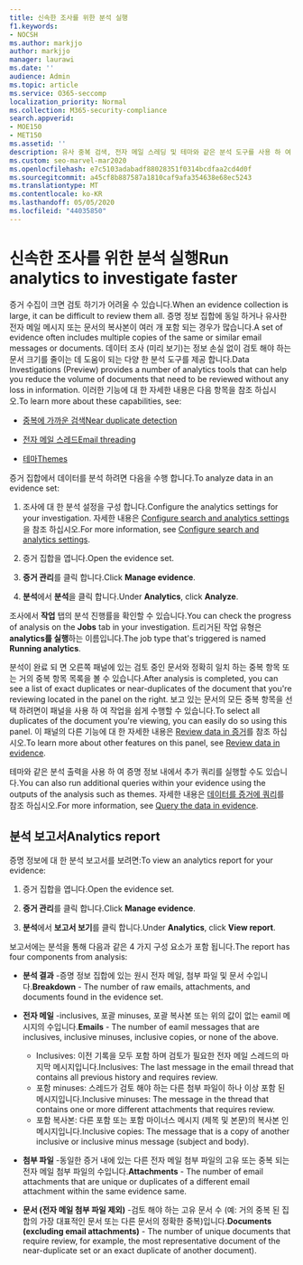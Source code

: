 ```yaml
---
title: 신속한 조사를 위한 분석 실행
f1.keywords:
- NOCSH
ms.author: markjjo
author: markjjo
manager: laurawi
ms.date: ''
audience: Admin
ms.topic: article
ms.service: O365-seccomp
localization_priority: Normal
ms.collection: M365-security-compliance
search.appverid:
- MOE150
- MET150
ms.assetid: ''
description: 유사 중복 검색, 전자 메일 스레딩 및 테마와 같은 분석 도구를 사용 하 여 조사 속도를 향상 하는 방법을 알아봅니다.
ms.custom: seo-marvel-mar2020
ms.openlocfilehash: e7c5103adabadf88028351f0314bcdfaa2cd4d0f
ms.sourcegitcommit: a45cf8b887587a1810caf9afa354638e68ec5243
ms.translationtype: MT
ms.contentlocale: ko-KR
ms.lasthandoff: 05/05/2020
ms.locfileid: "44035850"
---
```

# <a name="run-analytics-to-investigate-faster"></a><span data-ttu-id="aa0fd-103">신속한 조사를 위한 분석 실행</span><span class="sxs-lookup"><span data-stu-id="aa0fd-103">Run analytics to investigate faster</span></span>

<span data-ttu-id="aa0fd-104">증거 수집이 크면 검토 하기가 어려울 수 있습니다.</span><span class="sxs-lookup"><span data-stu-id="aa0fd-104">When an evidence collection is large, it can be difficult to review them all.</span></span> <span data-ttu-id="aa0fd-105">증명 정보 집합에 동일 하거나 유사한 전자 메일 메시지 또는 문서의 복사본이 여러 개 포함 되는 경우가 많습니다.</span><span class="sxs-lookup"><span data-stu-id="aa0fd-105">A set of evidence often includes multiple copies of the same or similar email messages or documents.</span></span> <span data-ttu-id="aa0fd-106">데이터 조사 (미리 보기)는 정보 손실 없이 검토 해야 하는 문서 크기를 줄이는 데 도움이 되는 다양 한 분석 도구를 제공 합니다.</span><span class="sxs-lookup"><span data-stu-id="aa0fd-106">Data Investigations (Preview) provides a number of analytics tools that can help you reduce the volume of documents that need to be reviewed without any loss in information.</span></span> <span data-ttu-id="aa0fd-107">이러한 기능에 대 한 자세한 내용은 다음 항목을 참조 하십시오.</span><span class="sxs-lookup"><span data-stu-id="aa0fd-107">To learn more about these capabilities, see:</span></span>

- [<span data-ttu-id="aa0fd-108">중복에 가까운 검색</span><span class="sxs-lookup"><span data-stu-id="aa0fd-108">Near duplicate detection</span></span>](near-duplicates.md)

- [<span data-ttu-id="aa0fd-109">전자 메일 스레드</span><span class="sxs-lookup"><span data-stu-id="aa0fd-109">Email threading</span></span>](email-threading.md)

- [<span data-ttu-id="aa0fd-110">테마</span><span class="sxs-lookup"><span data-stu-id="aa0fd-110">Themes</span></span>](themes.md)

<span data-ttu-id="aa0fd-111">증거 집합에서 데이터를 분석 하려면 다음을 수행 합니다.</span><span class="sxs-lookup"><span data-stu-id="aa0fd-111">To analyze data in an evidence set:</span></span>

1. <span data-ttu-id="aa0fd-112">조사에 대 한 분석 설정을 구성 합니다.</span><span class="sxs-lookup"><span data-stu-id="aa0fd-112">Configure the analytics settings for your investigation.</span></span> <span data-ttu-id="aa0fd-113">자세한 내용은 [Configure search and analytics settings](configure-search-analytics-settings.md)을 참조 하십시오.</span><span class="sxs-lookup"><span data-stu-id="aa0fd-113">For more information, see [Configure search and analytics settings](configure-search-analytics-settings.md).</span></span>

2. <span data-ttu-id="aa0fd-114">증거 집합을 엽니다.</span><span class="sxs-lookup"><span data-stu-id="aa0fd-114">Open the evidence set.</span></span>

3. <span data-ttu-id="aa0fd-115">**증거 관리**를 클릭 합니다.</span><span class="sxs-lookup"><span data-stu-id="aa0fd-115">Click **Manage evidence**.</span></span>

4. <span data-ttu-id="aa0fd-116">**분석**에서 **분석**을 클릭 합니다.</span><span class="sxs-lookup"><span data-stu-id="aa0fd-116">Under **Analytics**, click **Analyze**.</span></span>

<span data-ttu-id="aa0fd-117">조사에서 **작업** 탭의 분석 진행률을 확인할 수 있습니다.</span><span class="sxs-lookup"><span data-stu-id="aa0fd-117">You can check the progress of analysis on the **Jobs** tab in your investigation.</span></span> <span data-ttu-id="aa0fd-118">트리거된 작업 유형은 **analytics를 실행**하는 이름입니다.</span><span class="sxs-lookup"><span data-stu-id="aa0fd-118">The job type that's triggered is named **Running analytics**.</span></span>

 <span data-ttu-id="aa0fd-119">분석이 완료 되 면 오른쪽 패널에 있는 검토 중인 문서와 정확히 일치 하는 중복 항목 또는 거의 중복 항목 목록을 볼 수 있습니다.</span><span class="sxs-lookup"><span data-stu-id="aa0fd-119">After analysis is completed, you can see a list of exact duplicates or near-duplicates of the document that you're reviewing located in the panel on the right.</span></span> <span data-ttu-id="aa0fd-120">보고 있는 문서의 모든 중복 항목을 선택 하려면이 패널을 사용 하 여 작업을 쉽게 수행할 수 있습니다.</span><span class="sxs-lookup"><span data-stu-id="aa0fd-120">To select all duplicates of the document you're viewing, you can easily do so using this panel.</span></span> <span data-ttu-id="aa0fd-121">이 패널의 다른 기능에 대 한 자세한 내용은 [Review data in 증거](review-data-in-evidence.md)를 참조 하십시오.</span><span class="sxs-lookup"><span data-stu-id="aa0fd-121">To learn more about other features on this panel, see [Review data in evidence](review-data-in-evidence.md).</span></span> 

<span data-ttu-id="aa0fd-122">테마와 같은 분석 출력을 사용 하 여 증명 정보 내에서 추가 쿼리를 실행할 수도 있습니다.</span><span class="sxs-lookup"><span data-stu-id="aa0fd-122">You can also run additional queries within your evidence using the outputs of the analysis such as themes.</span></span> <span data-ttu-id="aa0fd-123">자세한 내용은 [데이터를 증거에 쿼리](evidence-query.md)를 참조 하십시오.</span><span class="sxs-lookup"><span data-stu-id="aa0fd-123">For more information, see [Query the data in evidence](evidence-query.md).</span></span>

## <a name="analytics-report"></a><span data-ttu-id="aa0fd-124">분석 보고서</span><span class="sxs-lookup"><span data-stu-id="aa0fd-124">Analytics report</span></span>

<span data-ttu-id="aa0fd-125">증명 정보에 대 한 분석 보고서를 보려면:</span><span class="sxs-lookup"><span data-stu-id="aa0fd-125">To view an analytics report for your evidence:</span></span>

1. <span data-ttu-id="aa0fd-126">증거 집합을 엽니다.</span><span class="sxs-lookup"><span data-stu-id="aa0fd-126">Open the evidence set.</span></span>

2. <span data-ttu-id="aa0fd-127">**증거 관리**를 클릭 합니다.</span><span class="sxs-lookup"><span data-stu-id="aa0fd-127">Click **Manage evidence**.</span></span>

3. <span data-ttu-id="aa0fd-128">**분석**에서 **보고서 보기**를 클릭 합니다.</span><span class="sxs-lookup"><span data-stu-id="aa0fd-128">Under **Analytics**, click **View report**.</span></span>

<span data-ttu-id="aa0fd-129">보고서에는 분석을 통해 다음과 같은 4 가지 구성 요소가 포함 됩니다.</span><span class="sxs-lookup"><span data-stu-id="aa0fd-129">The report has four components from analysis:</span></span>

- <span data-ttu-id="aa0fd-130">**분석 결과** -증명 정보 집합에 있는 원시 전자 메일, 첨부 파일 및 문서 수입니다.</span><span class="sxs-lookup"><span data-stu-id="aa0fd-130">**Breakdown** - The number of raw emails, attachments, and documents found in the evidence set.</span></span>

- <span data-ttu-id="aa0fd-131">**전자 메일** -inclusives, 포괄 minuses, 포괄 복사본 또는 위의 값이 없는 eamil 메시지의 수입니다.</span><span class="sxs-lookup"><span data-stu-id="aa0fd-131">**Emails** - The number of eamil messages that are inclusives, inclusive minuses, inclusive copies, or none of the above.</span></span>
   - <span data-ttu-id="aa0fd-132">Inclusives: 이전 기록을 모두 포함 하며 검토가 필요한 전자 메일 스레드의 마지막 메시지입니다.</span><span class="sxs-lookup"><span data-stu-id="aa0fd-132">Inclusives: The last message in the email thread that contains all previous history and requires review.</span></span>
   - <span data-ttu-id="aa0fd-133">포함 minuses: 스레드가 검토 해야 하는 다른 첨부 파일이 하나 이상 포함 된 메시지입니다.</span><span class="sxs-lookup"><span data-stu-id="aa0fd-133">Inclusive minuses: The message in the thread that contains one or more different attachments that requires review.</span></span>
   - <span data-ttu-id="aa0fd-134">포함 복사본: 다른 포함 또는 포함 마이너스 메시지 (제목 및 본문)의 복사본 인 메시지입니다.</span><span class="sxs-lookup"><span data-stu-id="aa0fd-134">Inclusive copies: The message that is a copy of another inclusive or inclusive minus message (subject and body).</span></span>

- <span data-ttu-id="aa0fd-135">**첨부 파일** -동일한 증거 내에 있는 다른 전자 메일 첨부 파일의 고유 또는 중복 되는 전자 메일 첨부 파일의 수입니다.</span><span class="sxs-lookup"><span data-stu-id="aa0fd-135">**Attachments** - The number of email attachments that are unique or duplicates of a different email attachment within the same evidence same.</span></span>

- <span data-ttu-id="aa0fd-136">**문서 (전자 메일 첨부 파일 제외)** -검토 해야 하는 고유 문서 수 (예: 거의 중복 된 집합의 가장 대표적인 문서 또는 다른 문서의 정확한 중복)입니다.</span><span class="sxs-lookup"><span data-stu-id="aa0fd-136">**Documents (excluding email attachments)** - The number of unique documents that require review, for example, the most representative document of the near-duplicate set or an exact duplicate of another document).</span></span>
